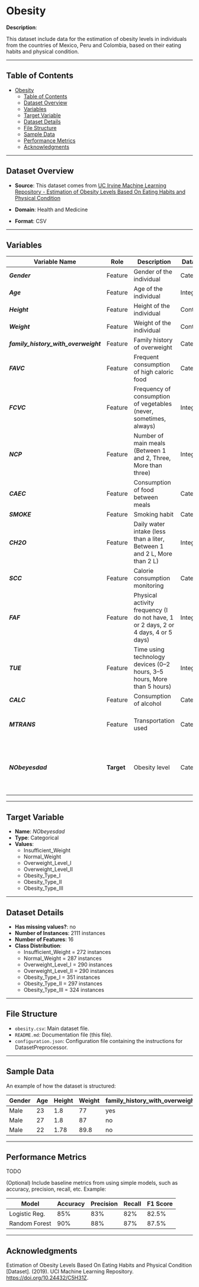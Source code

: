 # Obesity

**Description**:  

This dataset include data for the estimation of obesity levels in individuals from the countries of Mexico, Peru and Colombia, based on their eating habits and physical condition.

---

## Table of Contents
- [Obesity](#obesity)
  - [Table of Contents](#table-of-contents)
  - [Dataset Overview](#dataset-overview)
  - [Variables](#variables)
  - [Target Variable](#target-variable)
  - [Dataset Details](#dataset-details)
  - [File Structure](#file-structure)
  - [Sample Data](#sample-data)
  - [Performance Metrics](#performance-metrics)
  - [Acknowledgments](#acknowledgments)

---

## Dataset Overview

- **Source**: This dataset comes from [UC Irvine Machine Learning Repository - Estimation of Obesity Levels Based On Eating Habits and Physical Condition](https://archive.ics.uci.edu/dataset/544/estimation+of+obesity+levels+based+on+eating+habits+and+physical+condition)
  
- **Domain**: Health and Medicine

- **Format**: CSV  

---

## Variables

| Variable Name | Role | Description | Data Type | Range / Values |
|---|---|---|---|---|
| ***Gender*** | Feature | Gender of the individual | Categorical | Male, Female |
| ***Age*** | Feature | Age of the individual | Integer | - |
| ***Height*** | Feature | Height of the individual | Continuous | - |
| ***Weight*** | Feature | Weight of the individual | Continuous | - |
| ***family_history_with_overweight*** | Feature | Family history of overweight | Categorical | yes, no |
| ***FAVC*** | Feature | Frequent consumption of high caloric food | Categorical | yes, no |
| ***FCVC*** | Feature | Frequency of consumption of vegetables (never, sometimes, always) | Integer | {1, 2, 3}        |
| ***NCP*** | Feature | Number of main meals (Between 1 and 2, Three, More than three) | Integer | {1, 2, 3} |
| ***CAEC*** | Feature | Consumption of food between meals | Categorical | no, Sometimes, Frequently, Always |
| ***SMOKE*** | Feature | Smoking habit | Categorical | yes, no |
| ***CH2O*** | Feature | Daily water intake (less than a liter, Between 1 and 2 L, More than 2 L) | Integer | 1, 2, 3 |
| ***SCC*** | Feature | Calorie consumption monitoring | Categorical | yes, no |
| ***FAF*** | Feature | Physical activity frequency (I do not have, 1 or 2 days, 2 or 4 days, 4 or 5 days) | Integer | {0, 1, 2, 3} |
| ***TUE*** | Feature | Time using technology devices (0–2 hours, 3–5 hours, More than 5 hours) | Integer | 0, 1, 2 |
| ***CALC*** | Feature | Consumption of alcohol | Categorical | no, Sometimes, Frequently, Always |
| ***MTRANS*** | Feature | Transportation used | Categorical | Automobile, Motorbike, Bike, Public_Transportation, Walking |
| ***NObeyesdad*** | **Target** | Obesity level | Categorical | Insufficient_Weight, Normal_Weight, Overweight_Level_I, Overweight_Level_II, Obesity_Type_I, Obesity_Type_II, Obesity_Type_III |

---

## Target Variable

- **Name**: *NObeyesdad*  
- **Type**: Categorical
- **Values**:
  - Insufficient_Weight
  - Normal_Weight
  - Overweight_Level_I
  - Overweight_Level_II
  - Obesity_Type_I
  - Obesity_Type_II
  - Obesity_Type_III

---

## Dataset Details

- **Has missing values?**: no
- **Number of Instances**: 2111 instances 
- **Number of Features**: 16
- **Class Distribution**:
  - Insufficient_Weight = 272 instances
  - Normal_Weight = 287 instances
  - Overweight_Level_I = 290 instances
  - Overweight_Level_II = 290 instances
  - Obesity_Type_I = 351 instances
  - Obesity_Type_II = 297 instances
  - Obesity_Type_III = 324 instances
 
---

## File Structure

- `obesity.csv`: Main dataset file.  
- `README.md`: Documentation file (this file).  
- `configuration.json`: Configuration file containing the instructions for DatasetPreprocessor.  

---

## Sample Data

An example of how the dataset is structured:

| Gender | Age | Height | Weight | family_history_with_overweight | FAVC | FCVC | NCP | CAEC | SMOKE | CH2O | SCC | FAF | TUE | CALC | MTRANS | ***NObeyesdad*** |
|---|---|---|---|---|---|---|---|---|---|---|---|---|---|---|---|---|
| Male | 23 | 1.8 | 77 | yes | no | 2 | 3 | Sometimes | no | 2 | no | 2 | 1 | Frequently | Public_Transportation | *Normal_Weight* |
| Male | 27 | 1.8 | 87 | no | no | 3 | 3 | Sometimes | no | 2 | no | 2 | 0 | Frequently | Walking | *Overweight_Level_I* |
| Male | 22 | 1.78 | 89.8 | no | no | 2 | 1 | Sometimes | no | 2 | no | 0 | 0 | Sometimes | Public_Transportation | *Overweight_Level_II* |

---

## Performance Metrics

TODO

(Optional) Include baseline metrics from using simple models, such as accuracy, precision, recall, etc. Example:

| Model         | Accuracy | Precision | Recall | F1 Score |
|---------------|----------|-----------|--------|----------|
| Logistic Reg. | 85%      | 83%       | 82%    | 82.5%    |
| Random Forest | 90%      | 88%       | 87%    | 87.5%    |

---

## Acknowledgments

Estimation of Obesity Levels Based On Eating Habits and Physical Condition  [Dataset]. (2019). UCI Machine Learning Repository. https://doi.org/10.24432/C5H31Z.
